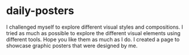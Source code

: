 # daily-posters
I challenged myself to explore different visual styles and compositions. I tried as much as possible to explore the different visual elements using different tools. Hope you like them as much as I do. I created a page to showcase graphic posters that were designed by me.
